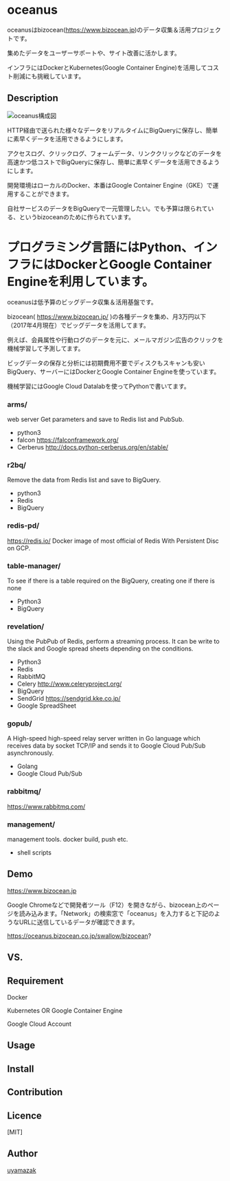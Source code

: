 oceanus
========
oceanusはbizocean(https://www.bizocean.jp)のデータ収集＆活用プロジェクトです。

集めたデータをユーザーサポートや、サイト改善に活かします。

インフラにはDockerとKubernetes(Google Container Engine)を活用してコスト削減にも挑戦しています。

## Description
![oceanus構成図](https://cdn-ak.f.st-hatena.com/images/fotolife/u/uyamazak/20170419/20170419163411.png "oceanus構成図")

HTTP経由で送られた様々なデータをリアルタイムにBigQueryに保存し、簡単に素早くデータを活用できるようにします。

アクセスログ、クリックログ、フォームデータ、リンククリックなどのデータを高速かつ低コストでBigQueryに保存し、簡単に素早くデータを活用できるようにします。

開発環境はローカルのDocker、本番はGoogle Container Engine（GKE）で運用することができます。

自社サービスのデータをBigQueryで一元管理したい。でも予算は限られている、というbizoceanのために作られています。

プログラミング言語にはPython、インフラにはDockerとGoogle Container Engineを利用しています。
=======
oceanusは低予算のビッグデータ収集＆活用基盤です。

bizocean( https://www.bizocean.jp/ )の各種データを集め、月3万円以下（2017年4月現在）でビッグデータを活用してます。

例えば、会員属性や行動ログのデータを元に、メールマガジン広告のクリックを機械学習して予測してます。

ビッグデータの保存と分析には初期費用不要でディスクもスキャンも安いBigQuery、サーバーにはDockerとGoogle Container Engineを使っています。

機械学習にはGoogle Cloud Datalabを使ってPythonで書いてます。


### arms/
web server
Get parameters and save to Redis list and PubSub.

- python3
- falcon https://falconframework.org/
- Cerberus http://docs.python-cerberus.org/en/stable/

### r2bq/
Remove the data from Redis list and save to BigQuery.

- python3
- Redis
- BigQuery

### redis-pd/
https://redis.io/
Docker image of most official of Redis With Persistent Disc on GCP.


### table-manager/
To see if there is a table required on the BigQuery, creating one if there is none

- Python3
- BigQuery

### revelation/
Using the PubPub of Redis, perform a streaming process.
It can be write to the slack and Google spread sheets depending on the conditions.

- Python3
- Redis
- RabbitMQ
- Celery http://www.celeryproject.org/
- BigQuery
- SendGrid https://sendgrid.kke.co.jp/
- Google SpreadSheet

### gopub/
A High-speed high-speed relay server written in Go language which receives data by socket TCP/IP and sends it to Google Cloud Pub/Sub asynchronously.

- Golang
- Google Cloud Pub/Sub

### rabbitmq/
https://www.rabbitmq.com/

### management/
management tools. docker build, push etc.

- shell scripts

## Demo
https://www.bizocean.jp

Google Chromeなどで開発者ツール（F12）を開きながら、bizocean上のページを読み込みます。「Network」の検索窓で「oceanus」を入力すると下記のようなURLに送信しているデータが確認できます。

https://oceanus.bizocean.co.jp/swallow/bizocean?

## VS.

## Requirement

Docker

Kubernetes OR Google Container Engine

Google Cloud Account

## Usage


## Install


## Contribution


## Licence

[MIT]

## Author

[uyamazak](http://uyamazak.hatenablog.com/)

